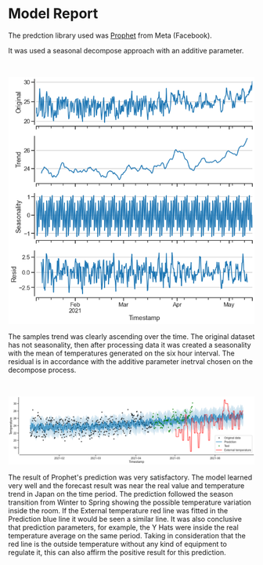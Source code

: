 # Model Report

The predction library used was [Prophet](https://facebook.github.io/prophet/) from Meta (Facebook).

It was used a seasonal decompose approach with an additive parameter.

<br>

<!-- <center><img src="https://i.ibb.co/ChmCvW3/q7.jpg"/></center> -->
![Chart1](../Assets/dataset_plot.png)

The samples trend was clearly ascending over the time. The original dataset has not seasonality, then after processing data it was created a seasonality with the mean of temperatures generated on the six hour interval. The residual is in accordance with the additive parameter inetrval chosen on the decompose process.

<br>

![Chart2](../Assets/prediction_plot.png)

The result of Prophet's prediction was very satisfactory. The model learned very well and the forecast result was near the real value and temperature trend in Japan on the time period. The prediction followed the season transition from Winter to Spring showing the possible temperature variation inside the room. If the External temperature red line was fitted in the Prediction blue line it would be seen a similar line. It was also conclusive that prediction parameters, for example, the Y Hats were inside the real temperature average on the same period. Taking in consideration that the red line is the outside temperature without any kind of equipment to regulate it, this can also affirm the positive result for this prediction.
